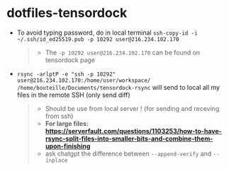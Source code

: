 # dotfiles-tensordock

- To avoid typing password, do in local terminal `ssh-copy-id -i ~/.ssh/id_ed25519.pub -p 10292 user@216.234.102.170`
  > - The `-p 10292 user@216.234.102.170` can be found on tensordock page
- `rsync -arlptP -e "ssh -p 10292" user@216.234.102.170:/home/user/workspace/ /home/bouteille/Documents/tensordock-rsync` will send to local all my files in the remote SSH (only send diff)
  > - Should be use from local server ! (for sending and receving from ssh)
   > - **For large files: https://serverfault.com/questions/1103253/how-to-have-rsync-split-files-into-smaller-bits-and-combine-them-upon-finishing**
   > - ask chatgpt the difference between `--append-verify` and  `--inplace`
